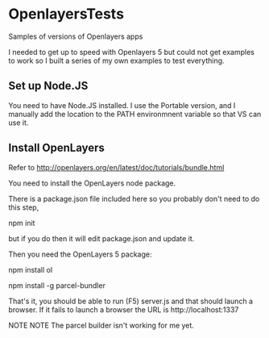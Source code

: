 # OpenlayersTests
Samples of versions of Openlayers apps

I needed to get up to speed with Openlayers 5
but could not get examples to work so I built
a series of my own examples to test everything.

## Set up Node.JS

You need to have Node.JS installed.
I use the Portable version, and I manually add the location
to the PATH environmnent variable so that VS can use it.

## Install OpenLayers
Refer to http://openlayers.org/en/latest/doc/tutorials/bundle.html


You need to install the OpenLayers node package.

There is a package.json file included here so you probably don't
need to do this step,

  npm init

but if you do then it will edit package.json and update it.

Then you need the OpenLayers 5 package:

  npm install ol


  npm install -g parcel-bundler

That's it, you should be able to run (F5) server.js
and that should launch a browser. If it fails to launch
a browser the URL is http://localhost:1337

NOTE NOTE The parcel builder isn't working for me yet.

